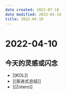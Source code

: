 ```yaml
---
date created: 2022-07-18
date modified: 2023-03-14
title: 2022-04-10
---
```


# 2022-04-10

## 今天的灵感或闪念

- [[KOL]]
- [[渐进式总结]]
- [[Zotero]]
